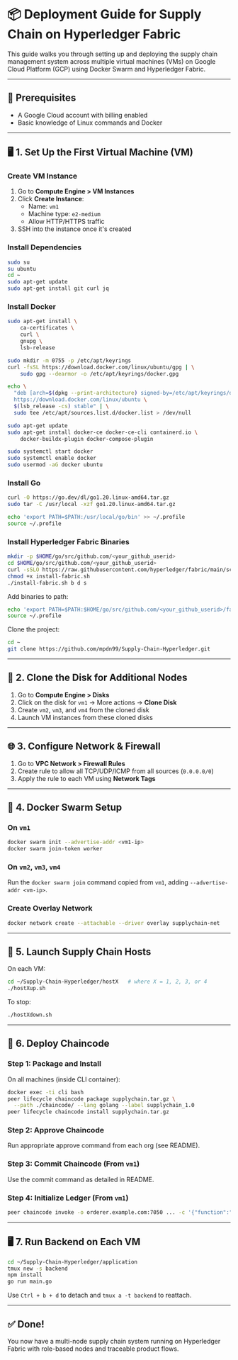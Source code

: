 # 📦 Deployment Guide for Supply Chain on Hyperledger Fabric

This guide walks you through setting up and deploying the supply chain management system across multiple virtual machines (VMs) on Google Cloud Platform (GCP) using Docker Swarm and Hyperledger Fabric.

---

## 📁 Prerequisites

- A Google Cloud account with billing enabled
- Basic knowledge of Linux commands and Docker

---

## 🖥️ 1. Set Up the First Virtual Machine (VM)

### Create VM Instance

1. Go to **Compute Engine > VM Instances**
2. Click **Create Instance**:
   - Name: `vm1`
   - Machine type: `e2-medium`
   - Allow HTTP/HTTPS traffic
3. SSH into the instance once it's created

### Install Dependencies

```bash
sudo su
su ubuntu
cd ~
sudo apt-get update
sudo apt-get install git curl jq
```

### Install Docker

```bash
sudo apt-get install \
    ca-certificates \
    curl \
    gnupg \
    lsb-release

sudo mkdir -m 0755 -p /etc/apt/keyrings
curl -fsSL https://download.docker.com/linux/ubuntu/gpg | \
    sudo gpg --dearmor -o /etc/apt/keyrings/docker.gpg

echo \
  "deb [arch=$(dpkg --print-architecture) signed-by=/etc/apt/keyrings/docker.gpg] \
  https://download.docker.com/linux/ubuntu \
  $(lsb_release -cs) stable" | \
  sudo tee /etc/apt/sources.list.d/docker.list > /dev/null

sudo apt-get update
sudo apt-get install docker-ce docker-ce-cli containerd.io \
    docker-buildx-plugin docker-compose-plugin

sudo systemctl start docker
sudo systemctl enable docker
sudo usermod -aG docker ubuntu
```

### Install Go

```bash
curl -O https://go.dev/dl/go1.20.linux-amd64.tar.gz
sudo tar -C /usr/local -xzf go1.20.linux-amd64.tar.gz

echo 'export PATH=$PATH:/usr/local/go/bin' >> ~/.profile
source ~/.profile
```

### Install Hyperledger Fabric Binaries

```bash
mkdir -p $HOME/go/src/github.com/<your_github_userid>
cd $HOME/go/src/github.com/<your_github_userid>
curl -sSLO https://raw.githubusercontent.com/hyperledger/fabric/main/scripts/install-fabric.sh
chmod +x install-fabric.sh
./install-fabric.sh b d s
```

Add binaries to path:
```bash
echo 'export PATH=$PATH:$HOME/go/src/github.com/<your_github_userid>/fabric-samples/bin' >> ~/.profile
source ~/.profile
```

Clone the project:
```bash
cd ~
git clone https://github.com/mpdn99/Supply-Chain-Hyperledger.git
```

---

## 🧱 2. Clone the Disk for Additional Nodes

1. Go to **Compute Engine > Disks**
2. Click on the disk for `vm1` → More actions → **Clone Disk**
3. Create `vm2`, `vm3`, and `vm4` from the cloned disk
4. Launch VM instances from these cloned disks

---

## 🌐 3. Configure Network & Firewall

1. Go to **VPC Network > Firewall Rules**
2. Create rule to allow all TCP/UDP/ICMP from all sources (`0.0.0.0/0`)
3. Apply the rule to each VM using **Network Tags**

---

## 🐳 4. Docker Swarm Setup

### On `vm1`
```bash
docker swarm init --advertise-addr <vm1-ip>
docker swarm join-token worker
```

### On `vm2`, `vm3`, `vm4`
Run the `docker swarm join` command copied from `vm1`, adding `--advertise-addr <vm-ip>`.

### Create Overlay Network
```bash
docker network create --attachable --driver overlay supplychain-net
```

---

## 🚀 5. Launch Supply Chain Hosts

On each VM:
```bash
cd ~/Supply-Chain-Hyperledger/hostX   # where X = 1, 2, 3, or 4
./hostXup.sh
```
To stop:
```bash
./hostXdown.sh
```

---

## 🔗 6. Deploy Chaincode

### Step 1: Package and Install
On all machines (inside CLI container):
```bash
docker exec -ti cli bash
peer lifecycle chaincode package supplychain.tar.gz \
  --path ./chaincode/ --lang golang --label supplychain_1.0
peer lifecycle chaincode install supplychain.tar.gz
```

### Step 2: Approve Chaincode
Run appropriate approve command from each org (see README).

### Step 3: Commit Chaincode (From `vm1`)
Use the commit command as detailed in README.

### Step 4: Initialize Ledger (From `vm1`)
```bash
peer chaincode invoke -o orderer.example.com:7050 ... -c '{"function":"InitLedger","Args":[]}'
```

---

## 🖥️ 7. Run Backend on Each VM

```bash
cd ~/Supply-Chain-Hyperledger/application
tmux new -s backend
npm install
go run main.go
```

Use `Ctrl + b + d` to detach and `tmux a -t backend` to reattach.

---

## ✅ Done!
You now have a multi-node supply chain system running on Hyperledger Fabric with role-based nodes and traceable product flows.
